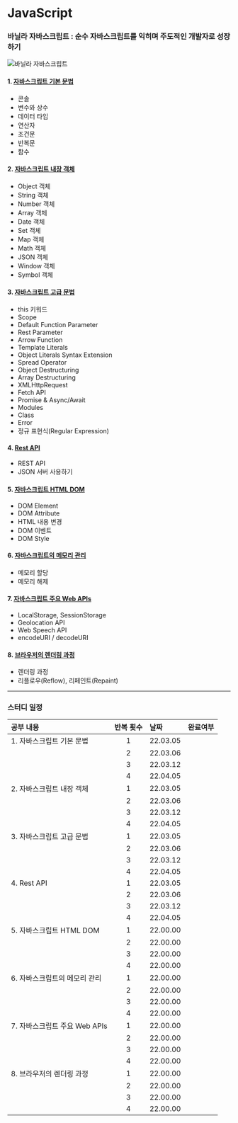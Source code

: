 # JavaScript

### 바닐라 자바스크립트 : 순수 자바스크립트를 익히며 주도적인 개발자로 성장하기

![바닐라 자바스크립트](https://user-images.githubusercontent.com/100753621/156423528-cbfa00b6-3f1a-4bb6-af3d-a11f0b9a8730.jpg)

#### 1. [자바스크립트 기본 문법](./01%20%EC%9E%90%EB%B0%94%EC%8A%A4%ED%81%AC%EB%A6%BD%ED%8A%B8%20%EA%B8%B0%EB%B3%B8%20%EB%AC%B8%EB%B2%95.md)

- 콘솔
- 변수와 상수
- 데이터 타입
- 연산자
- 조건문
- 반복문
- 함수

#### 2. [자바스크립트 내장 객체](./02%20%EC%9E%90%EB%B0%94%EC%8A%A4%ED%81%AC%EB%A6%BD%ED%8A%B8%20%EB%82%B4%EC%9E%A5%20%EA%B0%9D%EC%B2%B4.md)

- Object 객체
- String 객체
- Number 객체
- Array 객체
- Date 객체
- Set 객체
- Map 객체
- Math 객체
- JSON 객체
- Window 객체
- Symbol 객체

#### 3. [자바스크립트 고급 문법](./03%20%EC%9E%90%EB%B0%94%EC%8A%A4%ED%81%AC%EB%A6%BD%ED%8A%B8%20%EA%B3%A0%EA%B8%89%20%EB%AC%B8%EB%B2%95.md)

- this 키워드
- Scope
- Default Function Parameter
- Rest Parameter
- Arrow Function
- Template Literals
- Object Literals Syntax Extension
- Spread Operator
- Object Destructuring
- Array Destructuring
- XMLHttpRequest
- Fetch API
- Promise & Async/Await
- Modules
- Class
- Error
- 정규 표현식(Regular Expression)

#### 4. [Rest API](./04%20Rest%20API.md)

- REST API
- JSON 서버 사용하기

#### 5. [자바스크립트 HTML DOM](./05%20%EC%9E%90%EB%B0%94%EC%8A%A4%ED%81%AC%EB%A6%BD%ED%8A%B8%20HTML%20DOM.md)

- DOM Element
- DOM Attribute
- HTML 내용 변경
- DOM 이벤트
- DOM Style

#### 6. [자바스크립트의 메모리 관리](./06%20%EC%9E%90%EB%B0%94%EC%8A%A4%ED%81%AC%EB%A6%BD%ED%8A%B8%EC%9D%98%20%EB%A9%94%EB%AA%A8%EB%A6%AC%20%EA%B4%80%EB%A6%AC.md)

- 메모리 할당
- 메모리 해제

#### 7. [자바스크립트 주요 Web APIs](./07%20%EC%9E%90%EB%B0%94%EC%8A%A4%ED%81%AC%EB%A6%BD%ED%8A%B8%20%EC%A3%BC%EC%9A%94%20Web%20APIs.md)

- LocalStorage, SessionStorage
- Geolocation API
- Web Speech API
- encodeURI / decodeURI

#### 8. [브라우저의 렌더링 과정](./08%20%EB%B8%8C%EB%9D%BC%EC%9A%B0%EC%A0%80%EC%9D%98%20%EB%A0%8C%EB%8D%94%EB%A7%81%20%EA%B3%BC%EC%A0%95.md)

- 렌더링 과정
- 리플로우(Reflow), 리페인트(Repaint)

---

### 스터디 일정

| 공부 내용                     | 반복 횟수 | 날짜     | 완료여부 |
| :---------------------------- | :-------: | :------- | :------- |
| 1. 자바스크립트 기본 문법     |     1     | 22.03.05 |          |
|                               |     2     | 22.03.06 |          |
|                               |     3     | 22.03.12 |          |
|                               |     4     | 22.04.05 |          |
| 2. 자바스크립트 내장 객체     |     1     | 22.03.05 |          |
|                               |     2     | 22.03.06 |          |
|                               |     3     | 22.03.12 |          |
|                               |     4     | 22.04.05 |          |
| 3. 자바스크립트 고급 문법     |     1     | 22.03.05 |          |
|                               |     2     | 22.03.06 |          |
|                               |     3     | 22.03.12 |          |
|                               |     4     | 22.04.05 |          |
| 4. Rest API                   |     1     | 22.03.05 |          |
|                               |     2     | 22.03.06 |          |
|                               |     3     | 22.03.12 |          |
|                               |     4     | 22.04.05 |          |
| 5. 자바스크립트 HTML DOM      |     1     | 22.00.00 |          |
|                               |     2     | 22.00.00 |          |
|                               |     3     | 22.00.00 |          |
|                               |     4     | 22.00.00 |          |
| 6. 자바스크립트의 메모리 관리 |     1     | 22.00.00 |          |
|                               |     2     | 22.00.00 |          |
|                               |     3     | 22.00.00 |          |
|                               |     4     | 22.00.00 |          |
| 7. 자바스크립트 주요 Web APIs |     1     | 22.00.00 |          |
|                               |     2     | 22.00.00 |          |
|                               |     3     | 22.00.00 |          |
|                               |     4     | 22.00.00 |          |
| 8. 브라우저의 렌더링 과정     |     1     | 22.00.00 |          |
|                               |     2     | 22.00.00 |          |
|                               |     3     | 22.00.00 |          |
|                               |     4     | 22.00.00 |          |
